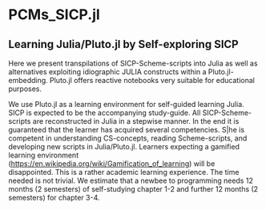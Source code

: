# PCMs_SICP.jl
## Learning Julia/Pluto.jl by Self-exploring SICP
Here we present transpilations of SICP-Scheme-scripts into Julia as well as alternatives exploiting idiographic JULIA constructs within a Pluto.jl-embedding. Pluto.jl offers reactive notebooks very suitable for educational purposes. 

We use Pluto.jl as a learning environment for self-guided learning Julia. SICP is expected to be the accompanying study-guide. All SICP-Scheme-scripts are reconstructed in Julia in a stepwise manner. In the end it is guaranteed that the learner has acquired several competencies. S|he is competent in understanding CS-concepts, reading Scheme-scripts, and developing new scripts in Julia/Pluto.jl. Learners expecting a gamified learning environment (https://en.wikipedia.org/wiki/Gamification_of_learning) will be disappointed. This is a rather academic learning experience. The time needed is not trivial. We estimate that a newbee to programming needs 12 months (2 semesters) of self-studying chapter 1-2 and further 12 months (2 semesters) for chapter 3-4.

